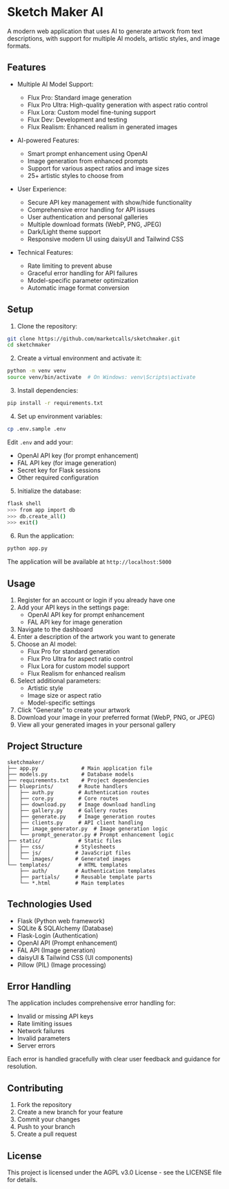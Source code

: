 # Sketch Maker AI

A modern web application that uses AI to generate artwork from text descriptions, with support for multiple AI models, artistic styles, and image formats.

## Features

- Multiple AI Model Support:
  - Flux Pro: Standard image generation
  - Flux Pro Ultra: High-quality generation with aspect ratio control
  - Flux Lora: Custom model fine-tuning support
  - Flux Dev: Development and testing
  - Flux Realism: Enhanced realism in generated images

- AI-powered Features:
  - Smart prompt enhancement using OpenAI
  - Image generation from enhanced prompts
  - Support for various aspect ratios and image sizes
  - 25+ artistic styles to choose from

- User Experience:
  - Secure API key management with show/hide functionality
  - Comprehensive error handling for API issues
  - User authentication and personal galleries
  - Multiple download formats (WebP, PNG, JPEG)
  - Dark/Light theme support
  - Responsive modern UI using daisyUI and Tailwind CSS

- Technical Features:
  - Rate limiting to prevent abuse
  - Graceful error handling for API failures
  - Model-specific parameter optimization
  - Automatic image format conversion

## Setup

1. Clone the repository:
```bash
git clone https://github.com/marketcalls/sketchmaker.git
cd sketchmaker
```

2. Create a virtual environment and activate it:
```bash
python -m venv venv
source venv/bin/activate  # On Windows: venv\Scripts\activate
```

3. Install dependencies:
```bash
pip install -r requirements.txt
```

4. Set up environment variables:
```bash
cp .env.sample .env
```
Edit `.env` and add your:
- OpenAI API key (for prompt enhancement)
- FAL API key (for image generation)
- Secret key for Flask sessions
- Other required configuration

5. Initialize the database:
```bash
flask shell
>>> from app import db
>>> db.create_all()
>>> exit()
```

6. Run the application:
```bash
python app.py
```

The application will be available at `http://localhost:5000`

## Usage

1. Register for an account or login if you already have one
2. Add your API keys in the settings page:
   - OpenAI API key for prompt enhancement
   - FAL API key for image generation
3. Navigate to the dashboard
4. Enter a description of the artwork you want to generate
5. Choose an AI model:
   - Flux Pro for standard generation
   - Flux Pro Ultra for aspect ratio control
   - Flux Lora for custom model support
   - Flux Realism for enhanced realism
6. Select additional parameters:
   - Artistic style
   - Image size or aspect ratio
   - Model-specific settings
7. Click "Generate" to create your artwork
8. Download your image in your preferred format (WebP, PNG, or JPEG)
9. View all your generated images in your personal gallery

## Project Structure

```
sketchmaker/
├── app.py              # Main application file
├── models.py           # Database models
├── requirements.txt    # Project dependencies
├── blueprints/        # Route handlers
│   ├── auth.py        # Authentication routes
│   ├── core.py        # Core routes
│   ├── download.py    # Image download handling
│   ├── gallery.py     # Gallery routes
│   ├── generate.py    # Image generation routes
│   ├── clients.py     # API client handling
│   ├── image_generator.py  # Image generation logic
│   └── prompt_generator.py # Prompt enhancement logic
├── static/            # Static files
│   ├── css/          # Stylesheets
│   ├── js/           # JavaScript files
│   └── images/       # Generated images
└── templates/         # HTML templates
    ├── auth/         # Authentication templates
    ├── partials/     # Reusable template parts
    └── *.html        # Main templates
```

## Technologies Used

- Flask (Python web framework)
- SQLite & SQLAlchemy (Database)
- Flask-Login (Authentication)
- OpenAI API (Prompt enhancement)
- FAL API (Image generation)
- daisyUI & Tailwind CSS (UI components)
- Pillow (PIL) (Image processing)

## Error Handling

The application includes comprehensive error handling for:
- Invalid or missing API keys
- Rate limiting issues
- Network failures
- Invalid parameters
- Server errors

Each error is handled gracefully with clear user feedback and guidance for resolution.

## Contributing

1. Fork the repository
2. Create a new branch for your feature
3. Commit your changes
4. Push to your branch
5. Create a pull request

## License

This project is licensed under the AGPL v3.0 License - see the LICENSE file for details.
